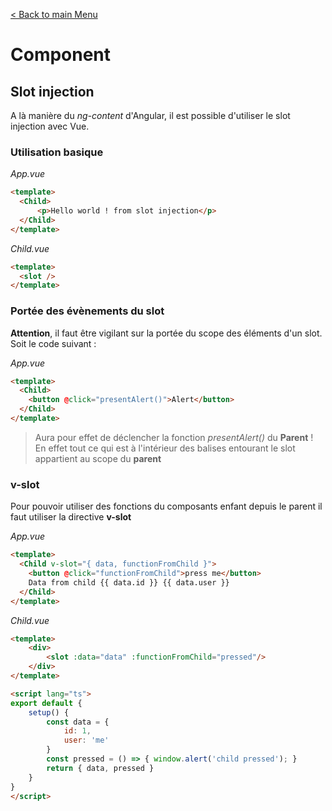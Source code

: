 [< Back to main Menu](https://github.com/gsoulie/vue-resources/blob/main/vue-index.md)    

# Component

## Slot injection

A là manière du *ng-content* d'Angular, il est possible d'utiliser le slot injection avec Vue.

### Utilisation basique

*App.vue*
````html
<template>
  <Child>
      <p>Hello world ! from slot injection</p>
  </Child>
</template>
````

*Child.vue*
````html
<template>
  <slot />
</template>
````

### Portée des évènements du slot

**Attention**, il faut être vigilant sur la portée du scope des éléments d'un slot. Soit le code suivant :

*App.vue*
````html
<template>
  <Child>
    <button @click="presentAlert()">Alert</button>
  </Child>
</template>
````

> Aura pour effet de déclencher la fonction *presentAlert()* du **Parent** ! En effet tout ce qui est à l'intérieur des balises entourant le slot appartient au scope du **parent**

### v-slot
Pour pouvoir utiliser des fonctions du composants enfant depuis le parent il faut utiliser la directive **v-slot**

*App.vue*
````html
<template>
  <Child v-slot="{ data, functionFromChild }">
    <button @click="functionFromChild">press me</button>
    Data from child {{ data.id }} {{ data.user }}
  </Child>
</template>
````

*Child.vue*
````html
<template>
    <div>
        <slot :data="data" :functionFromChild="pressed"/>
    </div>
</template>

<script lang="ts">
export default {
    setup() {
        const data = {
            id: 1,
            user: 'me'
        }
        const pressed = () => { window.alert('child pressed'); }
        return { data, pressed }
    }
}
</script>
````
